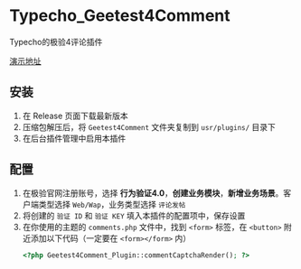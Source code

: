 # Typecho_Geetest4Comment

Typecho的极验4评论插件

[演示地址](https://mukapp.top/archives/178/)

## 安装

1. 在 Release 页面下载最新版本
2. 压缩包解压后，将 `Geetest4Comment` 文件夹复制到 `usr/plugins/` 目录下
3. 在后台插件管理中启用本插件

## 配置

1. 在极验官网注册账号，选择 **行为验证4.0**，**创建业务模块**，**新增业务场景**。客户端类型选择 `Web/Wap`，业务类型选择 `评论发帖`
2. 将创建的 `验证 ID` 和 `验证 KEY` 填入本插件的配置项中，保存设置
3. 在你使用的主题的 `comments.php` 文件中，找到 `<form>` 标签，在 `<button>` 附近添加以下代码（一定要在 `<form></form>` 内）
   ```php
   <?php Geetest4Comment_Plugin::commentCaptchaRender(); ?>
   ```
